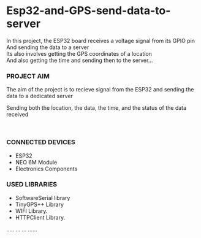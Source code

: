 # Esp32-and-GPS-send-data-to-server
In this project, the ESP32 board receives a voltage signal from its GPIO pin
<br>
And sending the data to a server 
<br>
Its also involves getting the GPS coordinates of a location
<br>
And also getting the time and sending then to the server...

<h3>PROJECT AIM</h3>
<p>The aim of the project is to recieve signal from the ESP32 and sending the data to a dedicated server</p>
<p>Sending both the location, the data, the time, and the status of the data received</p>
<br>
<h3>CONNECTED DEVICES</h3>
<ul>
  <li>ESP32</li>
  <li>NEO 6M Module</li>
  <li>Electronics Components</li>
</ul>
<h3>USED LIBRARIES</h3>
<ul>
  <li>SoftwareSerial library</li>
  <li>TinyGPS++ Library</li>
  <li>WIFI Library.</li>
  <li>HTTPClient Library.</li>
</ul>
.....
...
...
......
